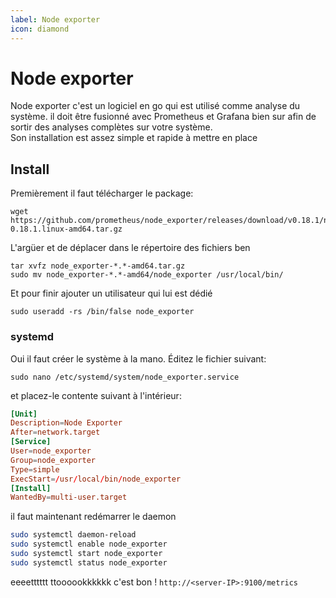 ```yaml
---
label: Node exporter
icon: diamond
---
```


# Node exporter
Node exporter c'est un logiciel en go qui est utilisé comme analyse du système. il doit être fusionné avec Prometheus et Grafana bien sur afin de sortir des analyses complètes sur votre système.<br>
Son installation est assez simple et rapide à mettre en place

## Install

Premièrement il faut télécharger le package: 
```
wget https://github.com/prometheus/node_exporter/releases/download/v0.18.1/node_exporter-0.18.1.linux-amd64.tar.gz
```

L'argüer et de déplacer dans le répertoire des fichiers ben
```
tar xvfz node_exporter-*.*-amd64.tar.gz
sudo mv node_exporter-*.*-amd64/node_exporter /usr/local/bin/
```

Et pour finir ajouter un utilisateur qui lui est dédié
```
sudo useradd -rs /bin/false node_exporter
```

### systemd
Oui il faut créer le système à la mano. Éditez le fichier suivant: 
```
sudo nano /etc/systemd/system/node_exporter.service
```
et placez-le contente suivant à l'intérieur: 
```conf
[Unit]
Description=Node Exporter
After=network.target
[Service]
User=node_exporter
Group=node_exporter
Type=simple
ExecStart=/usr/local/bin/node_exporter
[Install]
WantedBy=multi-user.target
```

il faut maintenant redémarrer le daemon
```sh
sudo systemctl daemon-reload
sudo systemctl enable node_exporter
sudo systemctl start node_exporter
sudo systemctl status node_exporter
```

eeeetttttt ttoooookkkkkk c'est bon ! `http://<server-IP>:9100/metrics`
